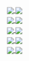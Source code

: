 <!-- Some Stats Display -->
<div style="margin-bottom: 5px;">
  <a href="#top-langs">
    <img align="center" src="https://github-readme-stats.vercel.app/api/top-langs/?username=iZeQure&hide=CSS,SCSS,HTML,Javascript,Dockerfile&theme=onedark&show_icons=true&langs_count=10&layout=compact" />
  </a>

  <a href="#readme-stats">
    <img align="center" src="https://github-readme-stats.vercel.app/api?username=izequre&theme=onedark&show_icons=true?count_private=true" />
  </a>
</div>

<!-- Repo Stats Display -->
<div style="margin-bottom: 5px;">
  <a href="https://github.com/iZeQure/JobAgent">
    <img align="center" src="https://github-readme-stats.vercel.app/api/pin/?username=iZeQure&repo=JobAgent&theme=onedark&show_owner=false" />
  </a>
  <a href="https://github.com/iZeQure/TQC-Development">
    <img align="center" src="https://github-readme-stats.vercel.app/api/pin/?username=iZeQure&repo=TQC-Solutions&theme=onedark&show_owner=false" />
  </a>
</div>

<div style="margin-bottom: 5px;">
  <a href="https://github.com/iZeQure/ChatServerProject">
    <img align="center" src="https://github-readme-stats.vercel.app/api/pin/?username=iZeQure&repo=ChatServerProject&theme=onedark&show_owner=false" />
  </a>
  <a href="https://github.com/iZeQure/Fremtidens-Bil-API">
    <img align="center" src="https://github-readme-stats.vercel.app/api/pin/?username=iZeQure&repo=Fremtidens-Bil-API&theme=onedark&show_owner=false" />
  </a>
</div>

<div style="margin-bottom: 5px;">
  <a href="https://github.com/iZeQure/Solar-System">
    <img align="center" src="https://github-readme-stats.vercel.app/api/pin/?username=iZeQure&repo=Solar-System&theme=onedark&show_owner=false" />
  </a>
  <a href="https://github.com/iZeQure/Fremtidens-Bil-Website">
    <img align="center" src="https://github-readme-stats.vercel.app/api/pin/?username=iZeQure&repo=Fremtidens-Bil-Website&theme=onedark&show_owner=false" />
  </a>
</div>

<div style="margin-bottom: 5px;">
  <a href="https://github.com/KennethIAm/Fisk-DanskAkvakultur">
    <img align="center" src="https://github-readme-stats.vercel.app/api/pin/?username=KennethIAm&repo=Fisk-DanskAkvakultur&theme=onedark&show_owner=false" />
  </a>
  <a href="https://github.com/iZeQure/CheckInSystem">
    <img align="center" src="https://github-readme-stats.vercel.app/api/pin/?username=iZeQure&repo=CheckInSystem&theme=onedark&show_owner=false" />
  </a>
</div>
<!--
**iZeQure/iZeQure** is a ✨ _special_ ✨ repository because its `README.md` (this file) appears on your GitHub profile.

Here are some ideas to get you started:

- 🔭 I’m currently working on ...
- 🌱 I’m currently learning ...
- 👯 I’m looking to collaborate on ...
- 🤔 I’m looking for help with ...
- 💬 Ask me about ...
- 📫 How to reach me: ...
- 😄 Pronouns: ...
- ⚡ Fun fact: ...
-->
